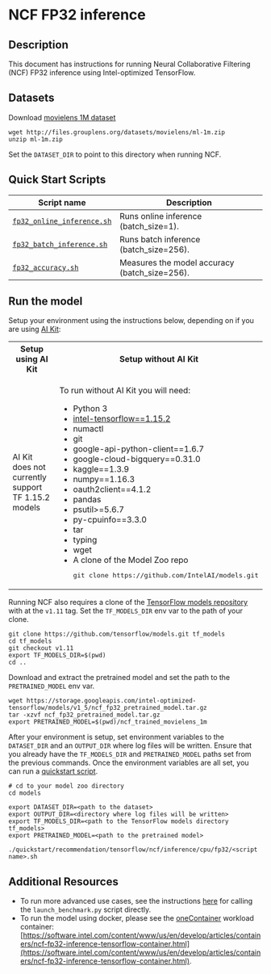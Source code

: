 <!--- 0. Title -->
# NCF FP32 inference

<!-- 10. Description -->
## Description

This document has instructions for running Neural Collaborative Filtering (NCF)
FP32 inference using Intel-optimized TensorFlow.

<!--- 30. Datasets -->
## Datasets

Download [movielens 1M dataset](https://grouplens.org/datasets/movielens/1m/)
```
wget http://files.grouplens.org/datasets/movielens/ml-1m.zip
unzip ml-1m.zip
```
Set the `DATASET_DIR` to point to this directory when running NCF.

<!--- 40. Quick Start Scripts -->
## Quick Start Scripts

| Script name | Description |
|-------------|-------------|
| [`fp32_online_inference.sh`](fp32_online_inference.sh) | Runs online inference (batch_size=1). |
| [`fp32_batch_inference.sh`](fp32_batch_inference.sh) | Runs batch inference (batch_size=256). |
| [`fp32_accuracy.sh`](fp32_accuracy.sh) | Measures the model accuracy (batch_size=256). |

<!--- 50. AI Kit -->
## Run the model

Setup your environment using the instructions below, depending on if you are
using [AI Kit](/docs/general/tensorflow/AIKit.md):

<table>
  <tr>
    <th>Setup using AI Kit</th>
    <th>Setup without AI Kit</th>
  </tr>
  <tr>
    <td>
      <p>AI Kit does not currently support TF 1.15.2 models</p>
    </td>
    <td>
      <p>To run without AI Kit you will need:</p>
      <ul>
        <li>Python 3
        <li><a href="https://pypi.org/project/intel-tensorflow/1.15.2/">intel-tensorflow==1.15.2</a>
        <li>numactl
        <li>git
        <li>google-api-python-client==1.6.7
        <li>google-cloud-bigquery==0.31.0
        <li>kaggle==1.3.9
        <li>numpy==1.16.3
        <li>oauth2client==4.1.2
        <li>pandas
        <li>psutil>=5.6.7
        <li>py-cpuinfo==3.3.0
        <li>tar
        <li>typing
        <li>wget
        <li>A clone of the Model Zoo repo<br />
        <pre>git clone https://github.com/IntelAI/models.git</pre>
      </ul>
    </td>
  </tr>
</table>


Running NCF also requires a clone of the
[TensorFlow models repository](https://github.com/tensorflow/models) with
at the `v1.11` tag. Set the `TF_MODELS_DIR` env var to the path of your clone.
```
git clone https://github.com/tensorflow/models.git tf_models
cd tf_models
git checkout v1.11
export TF_MODELS_DIR=$(pwd)
cd ..
```

Download and extract the pretrained model and set the path to the
`PRETRAINED_MODEL` env var.
```
wget https://storage.googleapis.com/intel-optimized-tensorflow/models/v1_5/ncf_fp32_pretrained_model.tar.gz
tar -xzvf ncf_fp32_pretrained_model.tar.gz
export PRETRAINED_MODEL=$(pwd)/ncf_trained_movielens_1m
```

After your environment is setup, set environment variables to the `DATASET_DIR`
and an `OUTPUT_DIR` where log files will be written. Ensure that you already have
the `TF_MODELS_DIR` and `PRETRAINED_MODEL` paths set from the previous commands.
Once the environment variables are all set, you can run a
[quickstart script](#quick-start-scripts).
```
# cd to your model zoo directory
cd models

export DATASET_DIR=<path to the dataset>
export OUTPUT_DIR=<directory where log files will be written>
export TF_MODELS_DIR=<path to the TensorFlow models directory tf_models>
export PRETRAINED_MODEL=<path to the pretrained model>

./quickstart/recommendation/tensorflow/ncf/inference/cpu/fp32/<script name>.sh
```

<!--- 90. Resource Links-->
## Additional Resources

* To run more advanced use cases, see the instructions [here](Advanced.md)
  for calling the `launch_benchmark.py` script directly.
* To run the model using docker, please see the [oneContainer](http://software.intel.com/containers)
  workload container:<br />
  [https://software.intel.com/content/www/us/en/develop/articles/containers/ncf-fp32-inference-tensorflow-container.html](https://software.intel.com/content/www/us/en/develop/articles/containers/ncf-fp32-inference-tensorflow-container.html).

